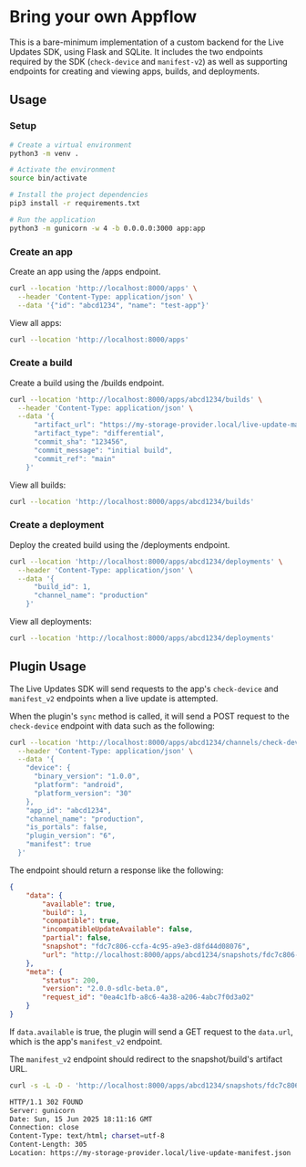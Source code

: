 # Bring your own Appflow
This is a bare-minimum implementation of a custom backend for the Live Updates SDK, using Flask and SQLite. It includes the two endpoints required by the SDK (`check-device` and `manifest-v2`) as well as supporting endpoints for creating and viewing apps, builds, and deployments.

## Usage

### Setup
```bash
# Create a virtual environment
python3 -m venv .

# Activate the environment
source bin/activate

# Install the project dependencies
pip3 install -r requirements.txt

# Run the application
python3 -m gunicorn -w 4 -b 0.0.0.0:3000 app:app
```

### Create an app

Create an app using the /apps endpoint.
```bash
curl --location 'http://localhost:8000/apps' \
  --header 'Content-Type: application/json' \
  --data '{"id": "abcd1234", "name": "test-app"}'
```

View all apps:
```bash
curl --location 'http://localhost:8000/apps'
```

### Create a build

Create a build using the /builds endpoint.
```bash
curl --location 'http://localhost:8000/apps/abcd1234/builds' \
  --header 'Content-Type: application/json' \
  --data '{
      "artifact_url": "https://my-storage-provider.local/live-update-manifest.json",
      "artifact_type": "differential",
      "commit_sha": "123456",
      "commit_message": "initial build",
      "commit_ref": "main"
    }'
```

View all builds: 
```bash
curl --location 'http://localhost:8000/apps/abcd1234/builds'
```

### Create a deployment

Deploy the created build using the /deployments endpoint.

```bash
curl --location 'http://localhost:8000/apps/abcd1234/deployments' \
  --header 'Content-Type: application/json' \
  --data '{
      "build_id": 1,
      "channel_name": "production"
    }'
```

View all deployments:
```bash
curl --location 'http://localhost:8000/apps/abcd1234/deployments'
```

## Plugin Usage

The Live Updates SDK will send requests to the app's `check-device` and `manifest_v2` endpoints when a live update is attempted.

When the plugin's `sync` method is called, it will send a POST request to the `check-device` endpoint with data such as the following:

```bash
curl --location 'http://localhost:8000/apps/abcd1234/channels/check-device' \
  --header 'Content-Type: application/json' \
  --data '{
    "device": {
      "binary_version": "1.0.0",
      "platform": "android",
      "platform_version": "30"
    },
    "app_id": "abcd1234",
    "channel_name": "production",
    "is_portals": false,
    "plugin_version": "6",
    "manifest": true
  }'
```

The endpoint should return a response like the following:
```json
{
    "data": {
        "available": true,
        "build": 1,
        "compatible": true,
        "incompatibleUpdateAvailable": false,
        "partial": false,
        "snapshot": "fdc7c806-ccfa-4c95-a9e3-d8fd44d08076",
        "url": "http://localhost:8000/apps/abcd1234/snapshots/fdc7c806-ccfa-4c95-a9e3-d8fd44d08076/manifest_v2"
    },
    "meta": {
        "status": 200,
        "version": "2.0.0-sdlc-beta.0",
        "request_id": "0ea4c1fb-a8c6-4a38-a206-4abc7f0d3a02"
    }
}
```

If `data.available` is true, the plugin will send a GET request to the `data.url`, which is the app's `manifest_v2` endpoint.

The `manifest_v2` endpoint should redirect to the snapshot/build's artifact URL.
```bash
curl -s -L -D - 'http://localhost:8000/apps/abcd1234/snapshots/fdc7c806-ccfa-4c95-a9e3-d8fd44d08076/manifest_v2' -o /dev/null -w '%{url_effective}'

HTTP/1.1 302 FOUND
Server: gunicorn
Date: Sun, 15 Jun 2025 18:11:16 GMT
Connection: close
Content-Type: text/html; charset=utf-8
Content-Length: 305
Location: https://my-storage-provider.local/live-update-manifest.json
```


